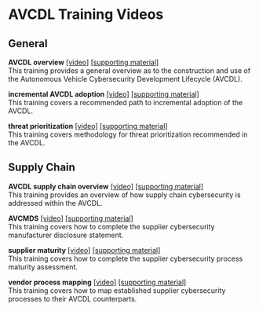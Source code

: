 # AVCDL Training Videos

## General

**AVCDL overview** [[video]](https://youtu.be/AQiNcstp5bM) [[supporting material]](./AVCDL%20overview/)
<br/> This training provides a general overview as to the construction and use of the Autonomous Vehicle Cybersecurity Development Lifecycle (AVCDL).

**incremental AVCDL adoption** [[video]](https://youtu.be/gA5rflBB8EM) [[supporting material]](./incremental%20AVCDL%20adoption/)
<br/> This training covers a recommended path to incremental adoption of the AVCDL.

**threat prioritization** [[video]](https://youtu.be/Km5bK6ou-8I) [[supporting material]](./threat%20prioritization/)
<br/> This training covers methodology for threat prioritization recommended in the AVCDL.

## Supply Chain

**AVCDL supply chain overview** [[video]](https://www.youtube.com/watch?v=-6JbJS28210)
[[supporting material]](./supply%20chain%20overview)
<br/> This training provides an overview of how supply chain cybersecurity is addressed within the AVCDL.

**AVCMDS** [[video]](https://www.youtube.com/watch?v=lFIt-FCH3pE)
[[supporting material]](./AVCMDS)
<br/> This training covers how to complete the supplier cybersecurity manufacturer disclosure statement.

**supplier maturity** [[video]](https://www.youtube.com/watch?v=duxh92Xb7Ig)
[[supporting material]](./supplies%20maturity)
<br/> This training covers how to complete the supplier cybersecurity process maturity assessment.

**vendor process mapping** [[video]](https://www.youtube.com/watch?v=rQZ-VIZ8a1Y)
[[supporting material]](./vendor%20process%20mapping)
<br/> This training covers how to map established supplier cybersecurity processes to their AVCDL counterparts.
